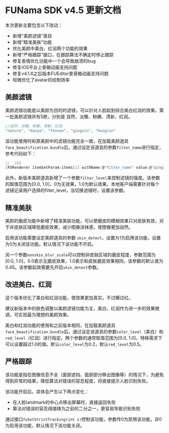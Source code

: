 # FUNama SDK v4.5 更新文档

本次更新主要包含以下改动：
- 新增“美颜滤镜”类目
- 新增“精准美肤”功能
- 优化美颜中美白、红润两个功能的效果
- 新增“严格跟踪”接口，在跟踪算法不确定时停止跟踪
- 修复表情优化功能中一个会导致崩溃的bug
- 修复iOS平台上骨骼动画支持问题
- 修复v4.1.6之后版本FUEditor里骨骼动画支持问题
- 轻微优化了avatar的绘制效率

## 美颜滤镜

美颜滤镜功能是以美颜为目的的滤镜，可以针对人脸起到综合美白红润的效果。第一批美颜滤镜共有5款，分别是 自然、淡雅、粉嫩、清新、红润。

```C
//自然，淡雅，粉嫩，清新，红润
"nature", "danya", "fennen", "qingxin", "hongrun"
```

该功能使用时和原美颜中的滤镜功能完全一致，在加载美颜道具```face_beautification.bundle```后，通过设定该道具的参数```filter_name```进行指定，参考代码如下：

```C
//  iOS
[FURenderer itemSetParam:items[1] withName:@"filter_name" value:@"qingxin"];
```

此外，新版本美颜道具新增了一个参数```filter_level```来控制滤镜的强度。该参数的取值范围为[0.0, 1.0]，0为无效果，1.0为默认效果。本地客户端需要针对每个滤镜记录用户选择的filter_level，当切换滤镜时，设置该参数。

## 精准美肤

美颜的磨皮功能中新增了精准美肤功能，可以使磨皮的模糊效果只对皮肤有效，对于非皮肤区域降低磨皮效果，减少图像涂抹感，使图像更加自然。

启用该功能需要设定美颜道具的参数 ```skin_detect```，设置为1为启用该功能，设置为0为关闭该功能。默认情况下该功能不开启。

另一个参数```nonskin_blur_scale```可以控制非皮肤区域的磨皮程度，参数范围为[0.0, 1.0]，0.0表示无磨皮效果，1.0表示和皮肤磨皮效果相同，该参数的默认值为0.45。该参数起效需要先开启```skin_detect```参数。


## 改进美白、红润

这个版本优化了美白和红润功能，使效果更加真实，不过曝过红。

建议新版本中的肤色调整以美颜滤镜功能为主，美白、红润作为进一步的效果微调，可实现最为理想的美颜效果。

美白和红润功能的使用和之前版本相同，在加载美颜道具```face_beautification.bundle```后，通过设定该道具的参数```color_level```（美白）和```red_level```（红润）进行指定。两个参数的通常取值范围为[0.0, 1.0]，特殊需求下可以设置超过1.0的值。默认```color_level```为0.2，默认```red_level```为0.5。

## 严格跟踪

该功能是指在图像信息不全（面部遮挡、面部部分移出图像等）的情况下，为避免得到异常的结果，降低算法对错误的容忍程度，将直接提示人脸识别失败。

该功能开启后，具体会产生以下两点变化：
- 在人脸landmark的中心点移出屏幕时，直接返回失败
- 算法对错误的容忍阈值降为之前的二分之一，更容易导致识别失败

通过接口```fuSetStrictTracking(int i)```控制该功能，参数传0为禁用该功能，非0为启用该功能，默认情况下该功能关闭。



